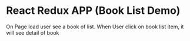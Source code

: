 React Redux APP (Book List Demo)
=================================================================
On Page load user see a book of list. When User click on book list item, it will see detail of book

